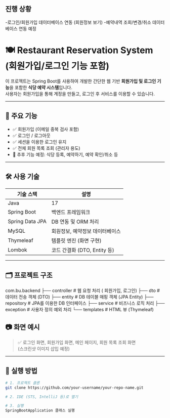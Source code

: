 
##  진행 상황
-로그인/회원가입 데이터베이스 연동 (회원정보 보기)
-예약내역 조회/변경/취소 데이터베이스 연동 예정

# 🍽️ Restaurant Reservation System (회원가입/로그인 기능 포함)

이 프로젝트는 Spring Boot를 사용하여 개발한 간단한 웹 기반 **회원가입 및 로그인 기능**을 포함한 **식당 예약 시스템**입니다.  
사용자는 회원가입을 통해 계정을 만들고, 로그인 후 서비스를 이용할 수 있습니다.

---

## 🚀 주요 기능

- ✅ 회원가입 (이메일 중복 검사 포함)
- ✅ 로그인 / 로그아웃
- ✅ 세션을 이용한 로그인 유지
- ✅ 전체 회원 목록 조회 (관리자 용도)
- 📌 추후 기능 예정: 식당 등록, 예약하기, 예약 확인/취소 등

---

## 🛠️ 사용 기술

| 기술 스택 | 설명 |
|-----------|------|
| Java      | 17   |
| Spring Boot | 백엔드 프레임워크 |
| Spring Data JPA | DB 연동 및 ORM 처리 |
|  MySQL | 회원정보, 예약정보 데이터베이스 |
| Thymeleaf | 템플릿 엔진 (화면 구현) |
| Lombok | 코드 간결화 (DTO, Entity 등) |

---

## 🗂️ 프로젝트 구조

com.bu.backend
├── controller # 웹 요청 처리 ( 회원가입, 로그인)
├── dto # 데이터 전송 객체 (DTO)
├── entity # DB 테이블 매핑 객체 (JPA Entity)
├── repository # JPA를 이용한 DB 인터페이스
├── service # 비즈니스 로직 처리
├── exception # 사용자 정의 예외 처리
└── templates # HTML 뷰 (Thymeleaf)
## 📷 화면 예시

> ✅ 로그인 화면, 회원가입 화면, 메인 페이지, 회원 목록 조회 화면  
> (스크린샷 이미지 삽입 예정)

---

## 🔧 실행 방법

```bash
# 1. 프로젝트 클론
git clone https://github.com/your-username/your-repo-name.git

# 2. IDE (STS, IntelliJ 등)로 열기

# 3. 실행
SpringBootApplication 클래스 실행
